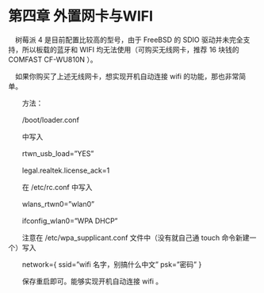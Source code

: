 # 第四章 外置网卡与WIFI

　树莓派 4 是目前配置比较高的型号，由于 FreeBSD 的 SDIO 驱动并未完全支持，所以板载的蓝牙和 WIFI 均无法使用（可购买无线网卡，推荐 16 块钱的 COMFAST CF-WU810N ）。

　如果你购买了上述无线网卡，想实现开机自动连接 wifi 的功能，那也非常简单。

　　方法：

　　/boot/loader.conf

　　中写入

　　rtwn\_usb\_load=”YES”

　　legal.realtek.license\_ack=1

　　在 /etc/rc.conf 中写入

　　wlans\_rtwn0=”wlan0”

　　ifconfig\_wlan0=”WPA DHCP”

　　注意在 /etc/wpa\_supplicant.conf 文件中（没有就自己通 touch 命令新建一个）写入

　　network={ ssid=”wifi 名字，别搞什么中文” psk=”密码” }

　　保存重启即可。能够实现开机自动连接 wifi 。
